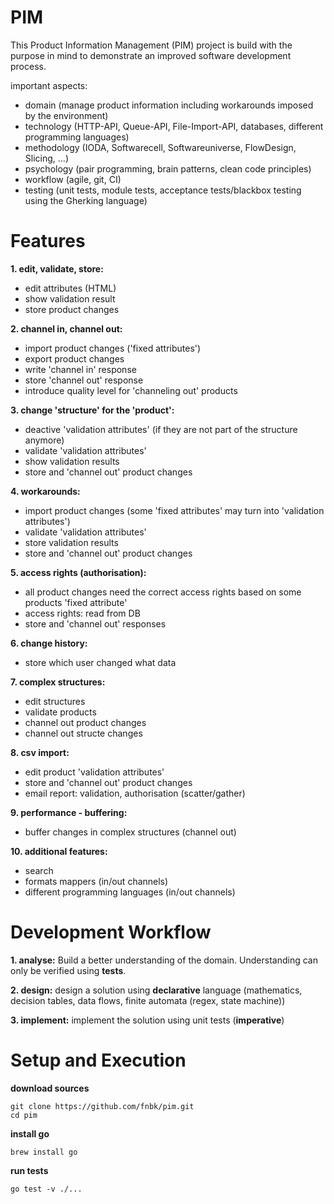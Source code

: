# PIM

This Product Information Management (PIM) project is build with the purpose in mind to demonstrate an improved software development process. 

important aspects:

* domain (manage product information including workarounds imposed by the environment)
* technology (HTTP-API, Queue-API, File-Import-API, databases, different programming languages)
* methodology (IODA, Softwarecell, Softwareuniverse, FlowDesign, Slicing, ...)
* psychology (pair programming, brain patterns, clean code principles)
* workflow (agile, git, CI)
* testing (unit tests, module tests, acceptance tests/blackbox testing using the Gherking language)

# Features

**1. edit, validate, store:**
* edit attributes (HTML)
* show validation result
* store product changes

**2. channel in, channel out:**
* import product changes ('fixed attributes')
* export product changes
* write 'channel in' response
* store 'channel out' response
* introduce quality level for 'channeling out' products

**3. change 'structure' for the 'product':**
* deactive 'validation attributes' (if they are not part of the structure anymore)
* validate 'validation attributes'
* show validation results
* store and 'channel out' product changes

**4. workarounds:**
* import product changes (some 'fixed attributes' may turn into 'validation attributes')
* validate 'validation attributes'
* store validation results
* store and 'channel out' product changes

**5. access rights (authorisation):**
* all product changes need the correct access rights based on some products 'fixed attribute'
* access rights: read from DB
* store and 'channel out' responses

**6. change history:**
* store which user changed what data

**7. complex structures:**
* edit structures
* validate products
* channel out product changes
* channel out structe changes

**8. csv import:**
* edit product 'validation attributes'
* store and 'channel out' product changes
* email report: validation, authorisation (scatter/gather)

**9. performance - buffering:**
* buffer changes in complex structures (channel out)

**10. additional features:**
* search
* formats mappers (in/out channels)
* different programming languages (in/out channels)

# Development Workflow

**1. analyse:** Build a better understanding of the domain. Understanding can only be verified using **tests**.

**2. design:** design a solution using **declarative** language (mathematics, decision tables, data flows, finite automata (regex, state machine)) 

**3. implement:** implement the solution using unit tests (**imperative**)


# Setup and Execution

**download sources**
```
git clone https://github.com/fnbk/pim.git
cd pim
```

**install go**
```
brew install go
```

**run tests**
```
go test -v ./...
```
